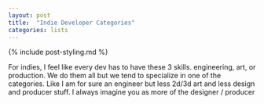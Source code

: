 ```yaml
---
layout: post
title:  "Indie Developer Categories"
categories: lists
---
```

{% include post-styling.md %}

For indies, I feel like every dev has to have these 3 skills. engineering, art, or production. We do them all but we tend to specialize in one of the categories. Like I am for sure an engineer but less 2d/3d art and less design and producer stuff. I always imagine you as more of the designer / producer